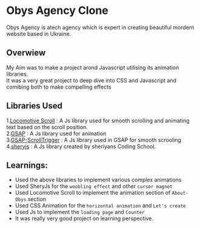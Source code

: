 # Obys Agency Clone

Obys Agency is atech agency which is expert in creating beautiful mordern website based in Ukraine.  

## Overwiew

My Aim was to make a project arond Javascript utilising its animation libraries.  
It was a very great project to deep dive into CSS and Javascript and comibing both to make  compelling effects


## Libraries Used  
1.[Locomotive Scroll](https://www.jsdelivr.com/package/npm/locomotive-scroll) : A Js library used for smooth scrolling and animating text based on the scroll position.  
2.[GSAP](https://cdnjs.com/libraries/gsap) : A Js  library used for animation  
3.[GSAP-ScrollTrigger](https://cdnjs.cloudflare.com/ajax/libs/gsap/3.12.5/ScrollTrigger.min.js) : A Js library used in GSAP for smooth scrooling  
4.[sheryjs](https://www.npmjs.com/package/sheryjs) : A Js library created by sheriyans Coding School.

## Learnings:  
- Used the above libraries to implement  various complex animations  
- Used SheryJs for the `woobling effect`  and other `cursor magnet`   
- Used Locomotive Scroll to implement the animation section of `About-Obys` section  
- Used CSS Animation for the `horizontal animation` and `Let's create`
- Used Js to implement the `loading page` and `Counter`  
- It  was really very good project on learning perspective.  
